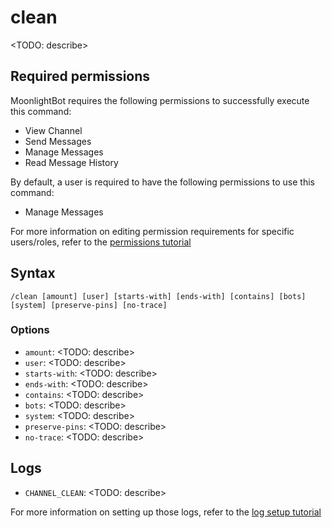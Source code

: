 # clean

<TODO: describe>

## Required permissions

MoonlightBot requires the following permissions to successfully execute this command:

* View Channel
* Send Messages
* Manage Messages
* Read Message History

By default, a user is required to have the following permissions to use this command:

* Manage Messages

For more information on editing permission requirements for specific users/roles, refer to the [permissions tutorial](<linkToPermissionsTutorial>)

## Syntax

```text
/clean [amount] [user] [starts-with] [ends-with] [contains] [bots] [system] [preserve-pins] [no-trace]
```

### Options

* `amount`: <TODO: describe>
* `user`: <TODO: describe>
* `starts-with`: <TODO: describe>
* `ends-with`: <TODO: describe>
* `contains`: <TODO: describe>
* `bots`: <TODO: describe>
* `system`: <TODO: describe>
* `preserve-pins`: <TODO: describe>
* `no-trace`: <TODO: describe>

## Logs

* `CHANNEL_CLEAN`: <TODO: describe>

For more information on setting up those logs, refer to the [log setup tutorial](<linkToLogTutorial>)
